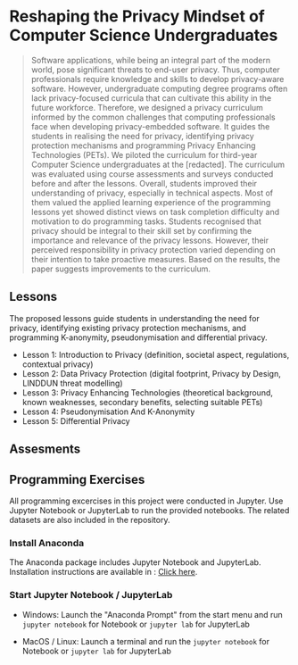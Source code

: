 # Reshaping the Privacy Mindset of Computer Science Undergraduates

>Software applications, while being an integral part of the modern world, pose significant threats to end-user privacy. Thus, computer professionals require knowledge and skills to develop privacy-aware software. However, undergraduate computing degree programs often lack privacy-focused curricula that can cultivate this ability in the future workforce. Therefore, we designed a privacy curriculum informed by the common challenges that computing professionals face when developing privacy-embedded software. It guides the students in realising the need for privacy, identifying privacy protection mechanisms and programming Privacy Enhancing Technologies (PETs). We piloted the curriculum for third-year Computer Science undergraduates at the [redacted]. The curriculum was evaluated using course assessments and surveys conducted before and after the lessons. Overall, students improved their understanding of privacy, especially in technical aspects. Most of them valued the applied learning experience of the programming lessons yet showed distinct views on task completion difficulty and motivation to do programming tasks. Students recognised that privacy should be integral to their skill set by confirming the importance and relevance of the privacy lessons. However, their perceived responsibility in privacy protection varied depending on their intention to take proactive measures. Based on the results, the paper suggests improvements to the curriculum.

## Lessons
The proposed lessons guide students in understanding the need for privacy, identifying existing privacy protection mechanisms, and programming K-anonymity, pseudonymisation and differential privacy.

* Lesson 1: Introduction to Privacy (definition, societal aspect, regulations, contextual privacy)
* Lesson 2: Data Privacy Protection (digital footprint, Privacy by Design, LINDDUN threat modelling)
* Lesson 3: Privacy Enhancing Technologies (theoretical background, known weaknesses, secondary benefits, selecting suitable PETs)
* Lesson 4: Pseudonymisation And K-Anonymity 
* Lesson 5: Differential Privacy

## Assesments

## Programming Exercises

All programming excercises in this project were conducted in Jupyter. Use Jupyter Notebook or JupyterLab to run the provided notebooks. The related datasets are also included in the repository.

### Install Anaconda

The Anaconda package includes Jupyter Notebook and JupyterLab. Installation instructions are available in : [Click here](https://docs.anaconda.com/anaconda/install).

### Start Jupyter Notebook / JupyterLab

- Windows: Launch the "Anaconda Prompt" from the start
  menu and run `jupyter notebook` for Notebook or `jupyter lab` for JupyterLab
  
- MacOS / Linux: Launch a terminal and run the `jupyter notebook` for Notebook or `jupyter lab` for JupyterLab
